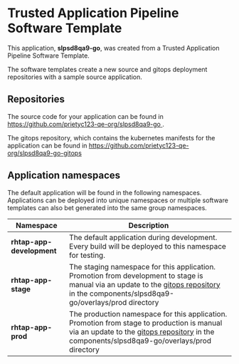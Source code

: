 # Trusted Application Pipeline Software Template

This application, **slpsd8qa9-go**, was created from a Trusted Application Pipeline Software Template.

The software templates create a new source and gitops deployment repositories with a sample source application. 

## Repositories

The source code for your application can be found in [https://github.com/prietyc123-qe-org/slpsd8qa9-go ](https://github.com/prietyc123-qe-org/slpsd8qa9-go ).
 
The gitops repository, which contains the kubernetes manifests for the application can be found in 
[https://github.com/prietyc123-qe-org/slpsd8qa9-go-gitops ](https://github.com/prietyc123-qe-org/slpsd8qa9-go-gitops ) 

## Application namespaces 

The default application will be found in the following namespaces. Applications can be deployed into unique namespaces or multiple software templates can also bet generated into the same group namespaces.  

|  Namespace   |  Description   |  
| -------- | -------- |   
| **rhtap-app-development** | The default application during development. Every build will be deployed to this namespace for testing. | 
| **rhtap-app-stage** | The staging namespace for this application. Promotion from development to stage is manual via an update to the [gitops repository](https://github.com/prietyc123-qe-org/slpsd8qa9-go-gitops ) in the components/slpsd8qa9-go/overlays/prod directory |  
| **rhtap-app-prod** | The production namespace for this application. Promotion from stage to production is manual via an update to the [gitops repository](https://github.com/prietyc123-qe-org/slpsd8qa9-go-gitops ) in the components/slpsd8qa9-go/overlays/prod directory | 